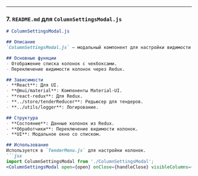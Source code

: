 
---

### 7. `README.md` для `ColumnSettingsModal.js`

```markdown
# ColumnSettingsModal.js

## Описание
`ColumnSettingsModal.js` — модальный компонент для настройки видимости колонок таблицы тендеров.

## Основные функции
- Отображение списка колонок с чекбоксами.
- Переключение видимости колонок через Redux.

## Зависимости
- **React**: Для UI.
- **@mui/material**: Компоненты Material-UI.
- **react-redux**: Для Redux.
- **../store/tenderReducer**: Редьюсер для тендеров.
- **../utils/logger**: Логирование.

## Структура
- **Состояние**: Данные колонок из Redux.
- **Обработчики**: Переключение видимости колонок.
- **UI**: Модальное окно со списком.

## Использование
Используется в `TenderMenu.js` для настройки колонок.
```jsx
import ColumnSettingsModal from './ColumnSettingsModal';
<ColumnSettingsModal open={open} onClose={handleClose} visibleColumns={columns} />